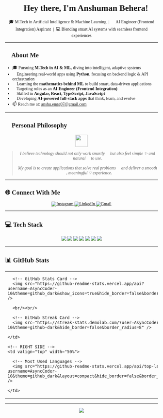 <!-- Apply Comic Sans MS font -->
<div style="font-family: 'Comic Sans MS', cursive;">

<h1 align="center">💫 Hey there, I'm Anshuman Behera!</h1>

<p align="center">
  🎓 M.Tech in Artificial Intelligence & Machine Learning &nbsp;|&nbsp;
  🧠 AI Engineer (Frontend Integration) Aspirant &nbsp;|&nbsp;
  💻 Blending smart AI systems with seamless frontend experiences
</p>

---

## 🧠 About Me

- 🎓 Pursuing **M.Tech in AI & ML**, diving into intelligent, adaptive systems  
- 🔭 Engineering real-world apps using **Python**, focusing on backend logic & API orchestration  
- 🌱 Learning the **mathematics behind ML** to build smart, data-driven applications  
- 🧩 Targeting roles as an **AI Engineer (Frontend Integration)**  
- 💬 Skilled in **Angular, React, TypeScript, JavaScript**  
- 🚀 Developing **AI-powered full-stack apps** that think, learn, and evolve  
- 📫 Reach me at: [anshu.engg07@gmail.com](mailto:anshu.engg07@gmail.com)

---

## 🧠 Personal Philosophy

<div align="center">
  <img src="https://img.icons8.com/emoji/48/brain-emoji.png" width="40" />
</div>

<blockquote align="center">
  <em>
    I believe technology should not only work smartly 🤖 but also feel simple ✨ and natural 🌿 to use.<br><br>
    My goal is to create applications that solve real problems 🧩 and deliver a smooth 🚀, meaningful 💡 experience.
  </em>
</blockquote>

---

## 🌐 Connect With Me

<p align="center">
  <a href="https://www.instagram.com/a.n_s_h.u/" target="_blank" title="Instagram">
    <img src="https://img.icons8.com/fluency/48/000000/instagram-new.png" alt="Instagram"/>
  </a>
  <a href="https://www.linkedin.com/in/anshuman-behera-26483b190/" target="_blank" title="LinkedIn">
    <img src="https://img.icons8.com/fluency/48/000000/linkedin.png" alt="LinkedIn"/>
  </a>
  <a href="mailto:anshu.engg07@gmail.com" target="_blank" title="Email">
    <img src="https://img.icons8.com/fluency/48/000000/gmail-new.png" alt="Gmail"/>
  </a>
</p>

---

## 💻 Tech Stack

<p align="center">
  <img src="https://img.shields.io/badge/Python-3670A0?style=for-the-badge&logo=python&logoColor=ffdd54"/>
  <img src="https://img.shields.io/badge/JavaScript-F7DF1E?style=for-the-badge&logo=javascript&logoColor=black"/>
  <img src="https://img.shields.io/badge/TypeScript-007ACC?style=for-the-badge&logo=typescript&logoColor=white"/>
  <img src="https://img.shields.io/badge/React-20232a?style=for-the-badge&logo=react&logoColor=61DAFB"/>
  <img src="https://img.shields.io/badge/Angular-DD0031?style=for-the-badge&logo=angular&logoColor=white"/>
  <img src="https://img.shields.io/badge/.NET-512BD4?style=for-the-badge&logo=dotnet&logoColor=white"/>
  <img src="https://img.shields.io/badge/PHP-777BB4?style=for-the-badge&logo=php&logoColor=white"/>
</p>

---

## 📊 GitHub Stats

<table>
  <tr>
    <!-- LEFT SIDE -->
    <td valign="top" width="50%">

      <!-- GitHub Stats Card -->
      <img src="https://github-readme-stats.vercel.app/api?username=AsyncCoder-10&theme=github_dark&show_icons=true&hide_border=false&border_radius=8" />

      <br/><br/>

      <!-- GitHub Streak Card -->
      <img src="https://streak-stats.demolab.com/?user=AsyncCoder-10&theme=github-dark&hide_border=false&border_radius=8" />

    </td>

    <!-- RIGHT SIDE -->
    <td valign="top" width="50%">

      <!-- Most Used Languages -->
      <img src="https://github-readme-stats.vercel.app/api/top-langs/?username=AsyncCoder-10&theme=github_dark&layout=compact&hide_border=false&border_radius=8" />

    </td>
  </tr>
</table>

---

<p align="center">
  <img src="https://visitcount.itsvg.in/api?id=AsyncCoder-10&icon=0&color=0" />
</p>

</div>
